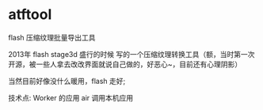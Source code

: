 # atftool
flash 压缩纹理批量导出工具

2013年 flash stage3d 盛行的时候 写的一个压缩纹理转换工具（额，当时第一次开源，被一些人拿去改改界面就说自己做的，好恶心~，目前还有心理阴影）

当然目前好像没什么暖用，flash 走好;

技术点:
Worker 的应用
air 调用本机应用
